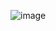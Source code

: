 <!-- portfolio-image: ![image](https://github.com/Charlesreilly0/Portfolio-Website/assets/142245908/429b0e3e-31be-4abc-b8fe-3fff8e23e6a4)-->
<!-- portfolio-brief: This is a short description of the project. -->
![image](https://github.com/Charlesreilly0/Portfolio-Website/assets/142245908/112e584b-7dd9-48be-9c65-7728f6c7d7a3)

